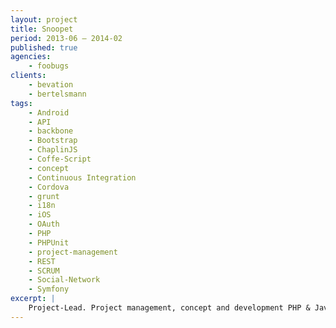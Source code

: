 ```yaml
---
layout: project
title: Snoopet
period: 2013-06 – 2014-02
published: true
agencies:
    - foobugs
clients:
    - bevation
    - bertelsmann
tags:
    - Android
    - API
    - backbone
    - Bootstrap
    - ChaplinJS
    - Coffe-Script
    - concept
    - Continuous Integration
    - Cordova
    - grunt
    - i18n
    - iOS
    - OAuth
    - PHP
    - PHPUnit
    - project-management
    - REST
    - SCRUM
    - Social-Network
    - Symfony
excerpt: |
    Project-Lead. Project management, concept and development PHP & Javascript of a social network for dog owners targeting the german-speaking market. Besides the public REST-API there was a complete Website (Symfony2) and a iOS & Android Hybrid-Application (Backbone.js, Cordova) where the users where able to get to know each other and to record some dog routes and share those with other users. Later on there was an integration of a payment provider and a premium model to be integrated.
---
```

<!--
https://www.deutsche-startups.de/2014/03/14/snoopet-schliesst-fuer-immer-seine-pforten/
http://issnruede.de/relaunch-von-snoopet-hundebesitzer-liebet-und-mehret-euch/
http://www.applenative.com/apps/detailseite/snoopet-hundefreunde-in-deiner-naehe
http://www.kissnapping.de/snoopet/
-->
